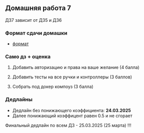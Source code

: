 ## Домашняя работа 7

ДЗ7 зависит от ДЗ5 и ДЗ6


### Формат сдачи домашки

- [формат](../../docs/homework-flow.md)


### Само дз + оценка

1) Добавить авторизацию и права на ваше желание (4 балла)

2) Добавить тесты на все ручки и контроллеры (3 баллов)

3) Собрать под докер компоуз (3 балла)


### Дедлайны

- Дедлайн без понижающего коэффициента: **24.03.2025**
- Далее понижающий коэффицент равен 0.5 и не сгорает

Финальный дедлайн по всем ДЗ - 25.03.2025 (25 марта) !!!
